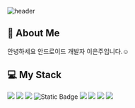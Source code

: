 <div>
  
  ![header](https://capsule-render.vercel.app/api?type=waving&color=auto&height=220&section=header&text=eunju's%20Profile&fontSize=70&fontColor=#ffffff)
  
  <h2> 💬 About Me </h2>
  <p>
    안녕하세요 안드로이드 개발자 이은주입니다.☺<br>
  </p>
<div>
  <h2>💻 My Stack</h2>
  <p><img src="https://img.shields.io/badge/Android-3DDC84?style=flat-square&amp;logo=Android&amp;logoColor=white" /> <img src="https://img.shields.io/badge/Kotlin-7F52FF?style=flat-square&amp;logo=kotlin&amp;logoColor=white" /> <img src="https://img.shields.io/badge/AndroidStudio-3DDC84?style=flat-square&amp;logo=AndroidStudio&amp;logoColor=white" /> <img alt="Static Badge" src="https://img.shields.io/badge/Compose-passing?style=flat-square&logo=Jetpack-Compose&logoColor=white&labelColor=%234285F4&color=%234285F4"> <img src="https://img.shields.io/badge/Java-ff0000?style=flat-square&amp;logo=java&amp;logoColor=white" /> <img src="https://img.shields.io/badge/github-181717.svg?style=flat-square&logo=github&logoColor=white" /> <img src="https://img.shields.io/badge/Github-181717?style=flat-square&amp;logo=Github&amp;logoColor=white" /> <img src="https://img.shields.io/badge/Firebase-FFCA28?style=flat-square&amp;logo=firebase&amp;logoColor=white" />  </p>
</div>


<!--
**eunju-u/eunju-u** is a ✨ _special_ ✨ repository because its `README.md` (this file) appears on your GitHub profile.

Here are some ideas to get you started:

- 🔭 I’m currently working on ...
- 🌱 I’m currently learning ...
- 👯 I’m looking to collaborate on ...
- 🤔 I’m looking for help with ...
- 💬 Ask me about ...
- 📫 How to reach me: ...
- 😄 Pronouns: ...
- ⚡ Fun fact: ...
-->
